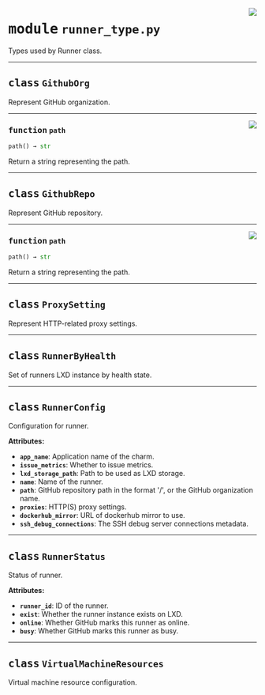 <!-- markdownlint-disable -->

<a href="../src/runner_type.py#L0"><img align="right" style="float:right;" src="https://img.shields.io/badge/-source-cccccc?style=flat-square"></a>

# <kbd>module</kbd> `runner_type.py`
Types used by Runner class. 



---

## <kbd>class</kbd> `GithubOrg`
Represent GitHub organization. 




---

<a href="../src/runner_type.py#L51"><img align="right" style="float:right;" src="https://img.shields.io/badge/-source-cccccc?style=flat-square"></a>

### <kbd>function</kbd> `path`

```python
path() → str
```

Return a string representing the path. 


---

## <kbd>class</kbd> `GithubRepo`
Represent GitHub repository. 




---

<a href="../src/runner_type.py#L39"><img align="right" style="float:right;" src="https://img.shields.io/badge/-source-cccccc?style=flat-square"></a>

### <kbd>function</kbd> `path`

```python
path() → str
```

Return a string representing the path. 


---

## <kbd>class</kbd> `ProxySetting`
Represent HTTP-related proxy settings. 





---

## <kbd>class</kbd> `RunnerByHealth`
Set of runners LXD instance by health state. 





---

## <kbd>class</kbd> `RunnerConfig`
Configuration for runner. 



**Attributes:**
 
 - <b>`app_name`</b>:  Application name of the charm. 
 - <b>`issue_metrics`</b>:  Whether to issue metrics. 
 - <b>`lxd_storage_path`</b>:  Path to be used as LXD storage. 
 - <b>`name`</b>:  Name of the runner. 
 - <b>`path`</b>:  GitHub repository path in the format '<owner>/<repo>', or the GitHub organization  name. 
 - <b>`proxies`</b>:  HTTP(S) proxy settings. 
 - <b>`dockerhub_mirror`</b>:  URL of dockerhub mirror to use. 
 - <b>`ssh_debug_connections`</b>:  The SSH debug server connections metadata. 





---

## <kbd>class</kbd> `RunnerStatus`
Status of runner. 



**Attributes:**
 
 - <b>`runner_id`</b>:  ID of the runner. 
 - <b>`exist`</b>:  Whether the runner instance exists on LXD. 
 - <b>`online`</b>:  Whether GitHub marks this runner as online. 
 - <b>`busy`</b>:  Whether GitHub marks this runner as busy. 





---

## <kbd>class</kbd> `VirtualMachineResources`
Virtual machine resource configuration. 





